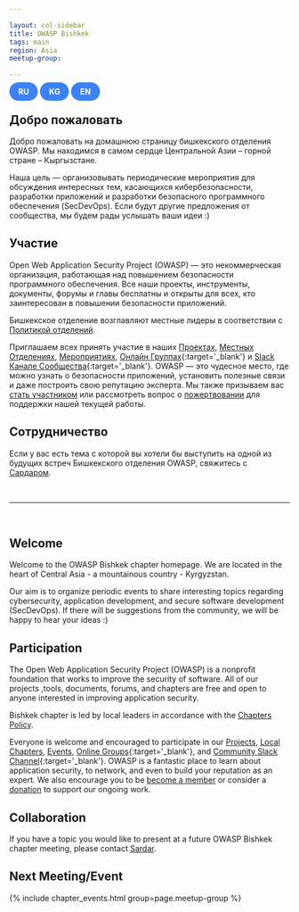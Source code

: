 ```yaml
---

layout: col-sidebar
title: OWASP Bishkek
tags: main
region: Asia
meetup-group:

---
```


<style>
  .btn {
    padding-top: 0.5rem;
    padding-bottom: 0.5rem; 
    padding-left: 1rem;
    padding-right: 1rem; 
    background-color: #3B82F6; 
    color: #ffffff; 
    font-weight: 700; 
    border-radius: 9999px;
    text-decoration: none;
  }
  .btn:hover, .btn:active {
    background-color: #1D4ED8;
    color: #ffffff;
    text-decoration: none;
  }
</style>

<a href="#russian" class="btn">RU</a>
<a href="#kyrgyz" class="btn">KG</a>
<a href="#english" class="btn">EN</a>

<div id="russian">

  ## Добро пожаловать
  Добро пожаловать на домашнюю страницу бишкекского отделения OWASP. Мы находимся в самом сердце Центральной Азии – горной стране – Кыргызстане.

  Наша цель — организовывать периодические мероприятия для обсуждения интересных тем, касающихся кибербезопасности, разработки приложений и разработки безопасного программного обеспечения (SecDevOps). Если будут другие предложения от сообщества, мы будем рады услышать ваши идеи :)

  ## Участие
  Open Web Application Security Project (OWASP) — это некоммерческая организация, работающая над повышением безопасности программного обеспечения. Все наши проекты, инструменты, документы, форумы и главы бесплатны и открыты для всех, кто заинтересован в повышении безопасности приложений.

  Бишкекское отделение возглавляют местные лидеры в соответствии с [Политикой отделений](/www-policy/operational/chapters).

  Приглашаем всех принять участие в наших [Проектах](/projects/), [Местных Отделениях](/chapters/), [Мероприятиях](/events/), [Онлайн Группах](https://groups.google.com/a/owasp.com/){:target='_blank'} и [Slack Канале Сообщества](https://owasp.slack.com/){:target='_blank'}. OWASP — это чудесное место, где можно узнать о безопасности приложений, установить полезные связи и даже построить свою репутацию эксперта. Мы также призываем вас [стать участником](/membership/) или рассмотреть вопрос о [пожертвовании](/donate/) для поддержки нашей текущей работы.

  ## Сотрудничество
  Если у вас есть тема с которой вы хотели бы выступить на одной из будущих встреч Бишкекского отделения OWASP, свяжитесь с [Сардаром](mailto:sardar.sultanaliev@owasp.org).

</div>


<div id="kyrgyz">
</div>

<br>
<hr>
<br>

<div id="english">

  ## Welcome
  Welcome to the OWASP Bishkek chapter homepage. We are located in the heart of Central Asia - a mountainous country - Kyrgyzstan. 
 
  Our aim is to organize periodic events to share interesting topics regarding cybersecurity, application development, and secure software development (SecDevOps). If there will be suggestions from the community, we will be happy to hear your ideas :) 

  ## Participation
  The Open Web Application Security Project (OWASP) is a nonprofit foundation that works to improve the security of software. All of our projects ,tools, documents, forums, and chapters are free and open to anyone interested in improving application security. 

  Bishkek chapter is led by local leaders in accordance with the [Chapters Policy](/www-policy/operational/chapters).

  Everyone is welcome and encouraged to participate in our [Projects](/projects/), [Local Chapters](/chapters/), [Events](/events/), [Online Groups](https://groups.google.com/a/owasp.com/){:target='_blank'}, and [Community Slack Channel](https://owasp.slack.com/){:target='_blank'}. OWASP is a fantastic place to learn about application security, to network, and even to build your reputation as an expert. We also encourage you to be [become a member](/membership/) or consider a [donation](/donate/) to support our ongoing work.

  ## Collaboration
  If you have a topic you would like to present at a future OWASP Bishkek chapter meeting, please contact [Sardar](mailto:sardar.sultanaliev@owasp.org).

  Next Meeting/Event <!-- You should keep this section as it will populate your meetup events -->
  ---------------------
  {% include chapter_events.html group=page.meetup-group %}

</div>